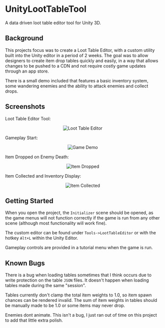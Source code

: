 # UnityLootTableTool
A data driven loot table editor tool for Unity 3D.

## Background

This projects focus was to create a Loot Table Editor, with a custom utility built into the Unity editor in a period of 2 weeks.
The goal was to allow designers to create item drop tables quickly and easily, in a way that allows changes
to be pushed to a CDN and not require costly game updates through an app store.

There is a small demo included that features a basic inventory system, some wandering enemies and the ability to
attack enemies and collect drops.

## Screenshots

Loot Table Editor Tool:
<p align="center">
  <img src="https://github.com/GroverErin/UnityLootTableTool/blob/main/Screenshots/Editor1.gif?raw=true" alt="Loot Table Editor"/>
</p>

Gameplay Start:
<p align="center">
  <img src="https://github.com/GroverErin/UnityLootTableTool/blob/main/Screenshots/Gameplay1.gif?raw=true" alt="Game Demo"/>
</p>

Item Dropped on Enemy Death:
<p align="center">
  <img src="https://github.com/GroverErin/UnityLootTableTool/blob/main/Screenshots/Gameplay2.gif?raw=true" alt="Item Dropped"/>
</p>

Item Collected and Inventory Display:
<p align="center">
  <img src="https://github.com/GroverErin/UnityLootTableTool/blob/main/Screenshots/Gameplay3.gif?raw=true" alt="Item Collected"/>
</p>

## Getting Started

When you open the project, the `Initializer` scene should be opened, as the game menus will not function correctly if the
game is run from any other scene (although most functionality will work fine).

The custom editor can be found under `Tools->LootTableEditor` or with the hotkey `Alt+L` within the Unity Editor.

Gameplay controls are provided in a tutorial menu when the game is run.

## Known Bugs

There is a bug when loading tables sometimes that I think occurs due to write protection on the table `JSON` files.
It doesn't happen when loading tables made during the same "session".

Tables currently don't clamp the total item weights to 1.0, so item spawn chances can be rendered invalid. The sum of
item weights in tables should be manually made to be 1.0 or some items may never drop.

Enemies dont animate. This isn't a bug, I just ran out of time on this project to add that little extra polish.
